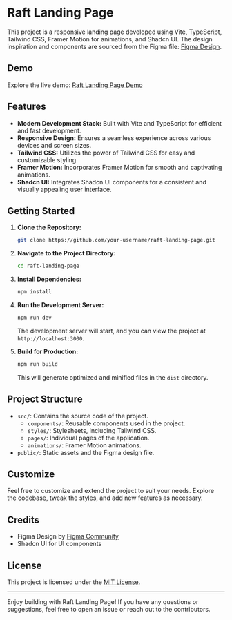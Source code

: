 # Raft Landing Page

This project is a responsive landing page developed using Vite, TypeScript, Tailwind CSS, Framer Motion for animations, and Shadcn UI. The design inspiration and components are sourced from the Figma file: [Figma Design](https://www.figma.com/community/file/1297717078279898502).

## Demo

Explore the live demo: [Raft Landing Page Demo](https://raft-landing-page-hvmh.vercel.app/)

## Features

- **Modern Development Stack:** Built with Vite and TypeScript for efficient and fast development.
- **Responsive Design:** Ensures a seamless experience across various devices and screen sizes.
- **Tailwind CSS:** Utilizes the power of Tailwind CSS for easy and customizable styling.
- **Framer Motion:** Incorporates Framer Motion for smooth and captivating animations.
- **Shadcn UI:** Integrates Shadcn UI components for a consistent and visually appealing user interface.

## Getting Started

1. **Clone the Repository:**

   ```bash
   git clone https://github.com/your-username/raft-landing-page.git
   ```

2. **Navigate to the Project Directory:**

   ```bash
   cd raft-landing-page
   ```

3. **Install Dependencies:**

   ```bash
   npm install
   ```

4. **Run the Development Server:**

   ```bash
   npm run dev
   ```

   The development server will start, and you can view the project at `http://localhost:3000`.

5. **Build for Production:**

   ```bash
   npm run build
   ```

   This will generate optimized and minified files in the `dist` directory.

## Project Structure

- `src/`: Contains the source code of the project.
  - `components/`: Reusable components used in the project.
  - `styles/`: Stylesheets, including Tailwind CSS.
  - `pages/`: Individual pages of the application.
  - `animations/`: Framer Motion animations.
- `public/`: Static assets and the Figma design file.

## Customize

Feel free to customize and extend the project to suit your needs. Explore the codebase, tweak the styles, and add new features as necessary.

## Credits

- Figma Design by [Figma Community](https://www.figma.com/community/file/1297717078279898502)
- Shadcn UI for UI components

## License

This project is licensed under the [MIT License](LICENSE).

---

Enjoy building with Raft Landing Page! If you have any questions or suggestions, feel free to open an issue or reach out to the contributors.
